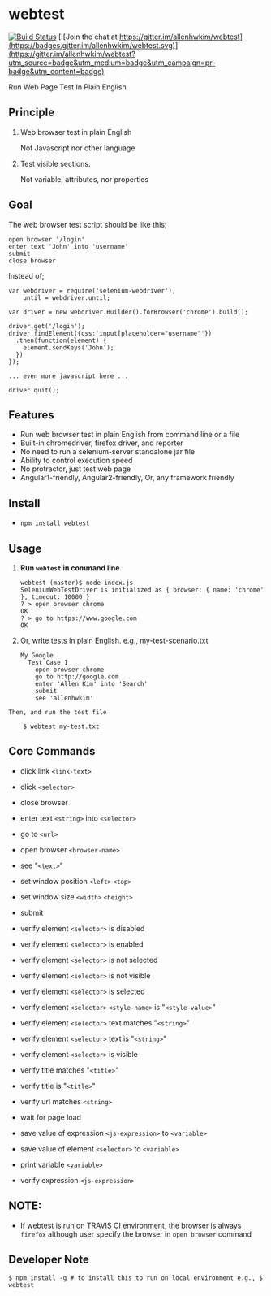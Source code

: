 webtest
=========
[![Build Status](https://travis-ci.org/allenhwkim/webtest.svg?branch=master)](https://travis-ci.org/allenhwkim/webtest)
[![Join the chat at https://gitter.im/allenhwkim/webtest](https://badges.gitter.im/allenhwkim/webtest.svg)](https://gitter.im/allenhwkim/webtest?utm_source=badge&utm_medium=badge&utm_campaign=pr-badge&utm_content=badge)

Run Web Page Test In Plain English

Principle
---------
 
  1. Web browser test in plain English
  
     Not Javascript nor other language
     
  2. Test visible sections. 
  
     Not variable, attributes, nor properties
     
Goal
------
The web browser test script should be like this;

    open browser '/login'
    enter text 'John' into 'username'
    submit
    close browser

Instead of;

    var webdriver = require('selenium-webdriver'),
        until = webdriver.until;

    var driver = new webdriver.Builder().forBrowser('chrome').build();

    driver.get('/login');
    driver.findElement({css:'input[placeholder="username"'})
      .then(function(element) {
        element.sendKeys('John');
      })
    });

    ... even more javascript here ...

    driver.quit();

Features
----------

  * Run web browser test in plain English from command line or a file
  * Built-in chromedriver, firefox driver, and reporter
  * No need to run a selenium-server standalone jar file
  * Ability to control execution speed
  * No protractor, just test web page
  * Angular1-friendly, Angular2-friendly, Or, any framework friendly


Install 
-------
  * `npm install webtest`

Usage
-----

  1. **Run `webtest` in command line**
  
         webtest (master)$ node index.js 
         SeleniumWebTestDriver is initialized as { browser: { name: 'chrome' }, timeout: 10000 }
         ? > open browser chrome
         OK
         ? > go to https://www.google.com
         OK

  1. Or, write tests in plain English. e.g.,  my-test-scenario.txt

         My Google
           Test Case 1
             open browser chrome
             go to http://google.com
             enter 'Allen Kim' into 'Search'
             submit
             see 'allenhwkim'

    Then, and run the test file

        $ webtest my-test.txt

Core Commands
-------------

  * click link `<link-text>`
  * click `<selector>`
  * close browser
  * enter text `<string>` into `<selector>`
  * go to `<url>`
  * open browser `<browser-name>`
  * see "`<text>`"
  * set window position `<left>` `<top>`
  * set window size `<width>` `<height>`
  * submit
  * verify element `<selector>` is disabled
  * verify element `<selector>` is enabled
  * verify element `<selector>` is not selected
  * verify element `<selector>` is not visible
  * verify element `<selector>` is selected
  * verify element `<selector>` `<style-name>` is "`<style-value>`"
  * verify element `<selector>` text matches "`<string>`"
  * verify element `<selector>` text is "`<string>`"
  * verify element `<selector>` is visible
  * verify title matches "`<title>`"
  * verify title is "`<title>`"
  * verify url matches `<string>`
  * wait for page load
  
  * save value of expression `<js-expression>` to `<variable>`
  * save value of element `<selector>` to `<variable>`
  * print variable `<variable>`
  * verify expression `<js-expression>`

NOTE: 
-----
 
  * If webtest is run on TRAVIS CI environment, the browser is always `firefox` 
    although user specify the browser in `open browser` command


Developer Note
--------------

    $ npm install -g # to install this to run on local environment e.g., $ webtest
    
